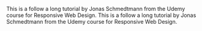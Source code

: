 This is a follow a long tutorial by Jonas Schmedtmann from the Udemy course for Responsive Web Design.
This is a follow a long tutorial by Jonas Schmedtmann from the Udemy course for Responsive Web Design.
